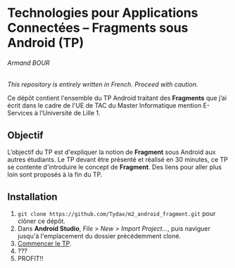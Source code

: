 # Technologies pour Applications Connectées – Fragments sous Android (TP)
###### Armand BOUR
*This repository is entirely written in French. Proceed with caution.*

Ce dépôt contient l'ensemble du TP Android traitant des **Fragments** que j’ai
écrit dans le cadre de l'UE de TAC du Master Informatique mention E-Services à
l’Université de Lille 1.

## Objectif
L’objectif du TP est d'expliquer la notion de **Fragment** sous Android aux
autres étudiants. Le TP devant être présenté et réalisé en 30 minutes, ce TP
se contente d'introduire le concept de **Fragment**. Des liens pour aller plus
loin sont proposés à la fin du TP.

## Installation
1. `git clone https://github.com/Tydax/m2_android_fragment.git` pour clôner ce
dépôt.
2. Dans **Android Studio**, *File* > *New* > *Import Project…*, puis naviguer
jusqu'à l'emplacement du dossier précédemment cloné.
3. [Commencer le TP](https://tydax.github.io/m2_android_fragment/).
4. ???
5. PROFIT!!
